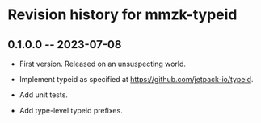 # Revision history for mmzk-typeid

## 0.1.0.0 -- 2023-07-08

* First version. Released on an unsuspecting world.

* Implement typeid as specified at https://github.com/jetpack-io/typeid.

* Add unit tests.

* Add type-level typeid prefixes.
